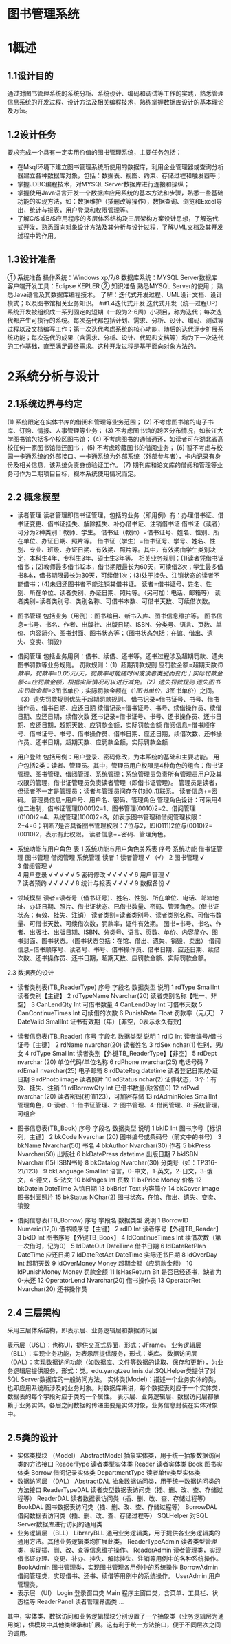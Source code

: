 图书管理系统
====
# 1概述
## 1.1设计目的
通过对图书管理系统的系统分析、系统设计、编码和调试等工作的实践，熟悉管理信息系统的开发过程、设计方法及相关编程技术，熟练掌握数据库设计的基本理论及方法。
## 1.2设计任务
要求完成一个具有一定实用价值的图书管理系统，主要任务包括：
* 在Msql环境下建立图书管理系统所使用的数据库，利用企业管理器或查询分析器建立各种数据库对象，包括：数据表、视图、约束、存储过程和触发器等；
* 掌握JDBC编程技术，对MYSQL Server数据库进行连接和操纵；
* 掌握使用Java语言开发一个数据库应用系统的基本方法和步骤，熟悉一些基础功能的实现方法，如：数据维护（插删改等操作），数据查询、浏览和Excel导出，统计与报表，用户登录和权限管理等。
* 了解C/S或B/S应用程序的多层体系结构及三层架构方案设计思想，了解迭代式开发，熟悉面向对象设计方法及其分析与设计过程，了解UML文档及其开发过程中的作用。
## 1.3设计准备
①	系统准备
操作系统：Windows xp/7/8
数据库系统：MYSQL Server数据库
客户端开发工具：Eclipse KEPLER
②	知识准备
熟悉MYSQL Server的使用；
熟悉Java语言及其数据库编程技术。
了解：迭代式开发过程、UML设计文档、设计模式；以及图书馆相关业务知识。
##1.4迭代式开发
迭代式开发（统一过程UP） 系统开发被组织成一系列固定的短期（一段为2-6周）小项目，称为迭代；每次迭代都产生可执行的系统。每次迭代都包括计划、需求、分析、设计、编码、测试等过程以及文档编写工作；第一次迭代考虑系统的核心功能，随后的迭代逐步扩展系统功能；每次迭代的成果（含需求、分析、设计、代码和文档等）均为下一次迭代的工作基础，直至满足最终需求。这种开发过程是基于面向对象方法的。

# 2系统分析与设计
## 2.1系统边界与约定
(1)	系统限定在实体书库的借阅和管理等业务范围；
(2)	不考虑图书馆的电子书库、订购、情报、人事管理等业务；
(3)	不考虑图书馆的跨区分布情况，如长江大学图书馆包括多个校区图书馆；
(4)	不考虑图书的通借通还，如读者可在湖北省高校任何一家图书馆借还图书；
(5)	不考虑珍藏图书的借阅业务；
(6)	暂不考虑与校园一卡通系统的外部接口。一卡通系统为外部系统（外部参与者），卡内记录有身份及相关信息，该系统负责身份验证工作。
(7)	期刊库和论文库的借阅和管理等业务可作为二期项目目标，视本系统使用情况而定。
## 2.2 概念模型
*	读者管理
读者管理即借书证管理，包括的业务（即用例）有：办理借书证、借书证变更、借书证挂失、解除挂失、补办借书证、注销借书证
借书证（读者）可分为2种类别：教师、学生。
借书证（教师）=借书证号、姓名、性别、所在单位、办证日期、照片等。
借书证（学生）=借书证号、学号、姓名、性别、专业、班级、办证日期、有效期、照片等。其中，有效期由学生类别决定，本科生4年、专科生3年、硕士生3年等。
相关业务规则：(1)读者凭借书证借书；(2)教师最多借书12本，借书期限最长为60天，可续借2次；学生最多借书8本，借书期限最长为30天，可续借1次；(3)处于挂失、注销状态的读者不能借书；(4)未归还图书者不能注销其借书证。
读者=借书证号、姓名、性别、所在单位、读者类别、办证日期、照片等。（另可加：电话、邮箱等）
读者类别=读者类别号、类别名称、可借书本数、可借书天数、可续借次数。

*	图书管理
包括业务（用例）：图书编目、新书入库、图书信息维护等。
图书信息=书号、书名、作者、出版社、出版日期、ISBN、分类号、语言、页数、单价、内容简介、图书封面、图书状态等；（图书状态包括：在馆、借出、遗失、变卖、销毁）

*	借阅管理
包括业务用例：借书、续借、还书等。还书过程涉及超期罚款、遗失图书罚款等业务规则。
罚款规则：（1）超期罚款规则 应罚款金额=超期天数*罚款率，罚款率=0.05元/天，罚款率可能随时间或读者类别而变化；实际罚款金额<=应罚款金额，根据实际情况可以进行减免。（2）遗失罚款规则 遗失图书应罚款金额=3*图书单价；实际罚款金额在（1*图书单价，3*图书单价）之间。（3）遗失罚款规则优先于超期罚款规则。
借书记录=借书证号、书号、借书操作员、借书日期、应还日期
续借记录=借书证号、书号、续借操作员、续借日期、应还日期，续借次数
还书记录=借书证号、书号、还书操作员、还书日期、应还日期，超期天数、应罚款金额，实际罚款金额
借阅信息=借书顺序号、借书证号、书号、借书操作员、借书日期、应还日期，续借次数、还书操作员、还书日期，超期天数、应罚款金额，实际罚款金额

*	用户登陆
包括用例：用户登录、密码修改，为本系统的基础和主要功能。
用户包括2类：读者、管理员。其中，管理员用户权限是4种角色的组合：借书证管理、图书管理、借阅管理、系统管理；系统管理员负责所有管理员用户及其权限的管理，借书证管理员负责读者管理（即借书证管理）。
管理员是读者，但读者不一定是管理员；读者与管理员间存在(1对0..1)联系。
读者信息+=密码。
管理员信息=用户号、用户名、密码、管理角色
管理角色设计：可采用4位二进制，借书证管理(0001)2=1、图书管理(0010)2=2、借阅管理(0100)2=4、系统管理(1000)2=8。如表示图书管理和借阅管理权限：2+4=6；判断7是否具备图书管理权限：7位与2，即(0111)2位与(0010)2=(0010)2，表示有此权限。
读者信息+=密码、管理角色。

*	系统功能与用户角色
表 1 系统功能与用户角色关系表
序号	系统功能	借书证管理	图书管理	借阅管理	系统管理	读者
1	读者管理	√			（√）	
2	图书管理		√			
3	借阅管理			√		
4	用户登录	√	√	√	√	√
5	密码修改	√	√	√	√	√
6	用户管理				√	
7	读者预约	√	√	√	√	√
8	统计与报表	√	√	√		√
9	数据备份				√	

*	领域模型
读者=读者号（借书证号）、姓名、性别、所在单位、电话、邮箱地址、办证日期、照片、借书证状态、已借书数量、密码、管理角色。（借书证状态：有效、挂失、注销）
读者类别=读者类别号、读者类别名称、可借书数量、可借书天数、可续借次数，罚款率，证件有效期。
图书=书号、书名、作者、出版社、出版日期、ISBN、分类号、语言、页数、单价、内容简介、图书封面、图书状态。（图书状态包括：在馆、借出、遗失、销毁、卖出）
借阅信息=借书顺序号、读者号、书号、借书操作员、借书日期、应还日期、续借次数、还书操作员、还书日期，超期天数、应罚款金额、实际罚款金额。



2.3 数据表的设计
*	读者类别表(TB_ReaderType)
序号	字段名	数据类型	说明
1	rdType	SmallInt	读者类别【主键】
2	rdTypeName	Nvarchar(20)	读者类别名称【唯一、非空】
3	CanLendQty	Int	可借书数量
4	CanLendDay	Int	可借书天数
5	CanContinueTimes	Int	可续借的次数
6	PunishRate	Float	罚款率（元/天）
7	DateValid	SmallInt	证书有效期（年）【非空，0表示永久有效】


*	读者信息表(TB_Reader)
序号	字段名	数据类型	说明
1	rdID	Int	读者编号/借书证号【主键】
2	rdName	nvarchar(20)	读者姓名
3	rdSex	nchar(1)	性别，男/女
4	rdType	SmallInt	读者类别【外键TB_ReaderType】【非空】
5	rdDept	nvarchar (20)	单位代码/单位名称
6	rdPhone	nvarchar(25)	电话号码
7	rdEmail	nvarchar(25)	电子邮箱
8	rdDateReg	datetime	读者登记日期/办证日期
9	rdPhoto	image	读者照片
10	rdStatus	nchar(2)	证件状态，3个：有效、挂失、注销
11	rdBorrowQty	Int	已借书数量(缺省值0)
12	rdPwd	nvarchar (20)	读者密码(初值123)，可加密存储
13	rdAdminRoles	SmallInt	管理角色，0-读者、1-借书证管理、2-图书管理、4-借阅管理、8-系统管理，可组合
*	图书信息表(TB_Book)
序号	字段名	数据类型	说明
1	bkID	Int	图书序号【标识列，主键】
2	bkCode	Nvarchar (20)	图书编号或条码号（前文中的书号）
3	bkName	Nvarchar(50)	书名
4	bkAuthor	Nvarchar(30)	作者
5	bkPress	Nvarchar(50)	出版社
6	bkDatePress	datetime	出版日期
7	bkISBN	Nvarchar (15)	ISBN书号
8	bkCatalog	Nvarchar(30)	分类号（如：TP316-21/123）
9	bkLanguage	SmallInt	语言，0-中文，1-英文，2-日文，3-俄文，4-德文，5-法文
10	bkPages	Int	页数
11	bkPrice	Money	价格
12	bkDateIn	DateTime	入馆日期
13	bkBrief	Text	内容简介
14	bkCover	image	图书封面照片
15	bkStatus	NChar(2)	图书状态，在馆、借出、遗失、变卖、销毁
*	借阅信息表(TB_Borrow)
序号	字段名	数据类型	说明
1	BorrowID	Numeric(12,0)	借书顺序号【主键】
2	rdID	Int	读者序号【外键TB_Reader】
3	bkID	Int	图书序号【外键TB_Book】
4	ldContinueTimes	Int	续借次数（第一次借时，记为0）
5	ldDateOut	DateTime	借书日期
6	ldDateRetPlan	DateTime	应还日期
7	ldDateRetAct	DateTime	实际还书日期
8	ldOverDay	Int	超期天数
9	ldOverMoney	Money	超期金额（应罚款金额）
10	ldPunishMoney	Money	罚款金额
11	lsHasReturn	Bit	是否已经还书，缺省为0-未还
12	OperatorLend	Nvarchar(20)	借书操作员
13	OperatorRet	Nvarchar(20)	还书操作员
## 2.4 三层架构
采用三层体系结构，即表示层、业务逻辑层和数据访问层
 

表示层（USL）：也称UI，提供交互式界面，形式：JFrame。
业务逻辑层（BLL）：实现业务功能，为表示层提供服务，形式：类库。
数据访问层（DAL）：实现数据访问功能（如数据库、文件等数据的读取、保存和更新），为业务逻辑层提供服务，形式：类。edu.yangtzeu.lmis.dal.SQLHelper类提供了对SQL Server数据库的一般访问方法。
实体类(Model)：描述一个业务实体的类，也即应用系统所涉及的业务对象。对数据库来讲，每个数据表对应于一个实体类，数据表的每个字段对应于类的一个属性。
表示层、业务逻辑层、数据访问层都依赖于业务实体。各层之间数据的传递主要是实体对象，业务信息封装在实体对象中。

## 2.5类的设计

* 实体类模块
（Model）	AbstractModel	抽象实体类，用于统一抽象数据访问类的方法接口
	ReaderType	读者类型实体类
	Reader	读者实体类
	Book	图书实体类
	Borrow	借阅记录实体类
	DepartmentType	读者单位类型实体类
* 数据访问层
（DAL）	AbstractDAL	抽象数据访问类，用于统一数据访问类的方法接口
	ReaderTypeDAL	读者类型数据表访问类（插、删、改、查、存储过程等）
	ReaderDAL	读者数据表访问类（插、删、改、查、存储过程等）
	BookDAL	图书数据表访问类（插、删、改、查、存储过程等）
	BorrowDAL	借阅数据表访问类（插、删、改、查、存储过程等）
	SQLHelper	对SQL Server数据库进行访问的通用类
* 业务逻辑层
（BLL）	LibraryBLL	通用业务逻辑类，用于提供各业务逻辑类的通用方法。其他业务逻辑类均扩展此类。
	ReaderTypeAdmin	读者类型管理类，实现插、删、改、查等信息维护操作。
	ReaderAdmin	读者管理类，实现借书证办理、变更、补办、挂失、解除挂失、注销等用例中的各种系统操作。
	BookAdmin	图书管理类，实现图书管理各用例中的系统操作
	BorrowAdmin	借阅管理类，实现借书、还书、续借等用例中的系统操作。
	UserAdmin	用户管理类，
* 表示层
（UI）	Login	登录窗口类
	Main	程序主窗口类，含菜单、工具栏、状态栏等
	ReaderPanel	读者管理界面类
	…	

其中，实体类、数据访问和业务逻辑模块分别设置了一个抽象类（业务逻辑层为通用类），供模块中其他类继承和扩展。这有利于统一方法接口，便于不同层次之间的调用。

